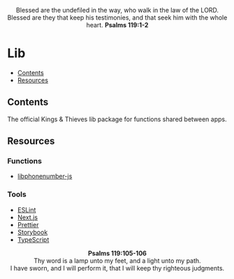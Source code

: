 <p align="center">
Blessed are the undefiled in the way, who walk in the law of the LORD.
<br>
Blessed are they that keep his testimonies, and that seek him with the whole heart.
<strong>Psalms 119:1-2</strong>
</p>

# Lib

- [Contents](#contents)
- [Resources](#resources)

## Contents

The official Kings & Thieves lib package for functions shared between apps.

## Resources

### Functions

- [libphonenumber-js](https://catamphetamine.gitlab.io/libphonenumber-js)

### Tools

- [ESLint](https://eslint.org)
- [Next.js](https://nextjs.org)
- [Prettier](https://prettier.io)
- [Storybook](https://storybook.js.org)
- [TypeScript](https://www.typescriptlang.org)

<p align="center">
<strong>Psalms 119:105-106</strong>
<br>
Thy word is a lamp unto my feet, and a light unto my path.
<br>
I have sworn, and I will perform it, that I will keep thy righteous judgments.
</p>
